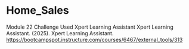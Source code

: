# Home_Sales
Module 22 Challenge
Used Xpert Learning Assistant 
Xpert Learning Assistant. (2025). Xpert Learning Assistant. https://bootcampspot.instructure.com/courses/6467/external_tools/313
